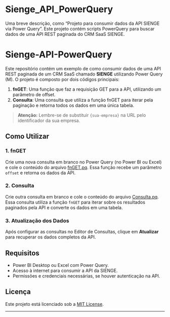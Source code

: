 # Sienge_API_PowerQuery
Uma breve descrição, como “Projeto para consumir dados da API SIENGE via Power Query”.
Este projeto contém scripts PowerQuery para buscar dados de uma API REST paginada do CRM SaaS SIENGE.

# Sienge-API-PowerQuery

Este repositório contém um exemplo de como consumir dados de uma API REST paginada de um CRM SaaS chamado **SIENGE** utilizando Power Query (M). O projeto é composto por dois códigos principais:

1. **fnGET**: Uma função que faz a requisição GET para a API, utilizando um parâmetro de offset.
2. **Consulta**: Uma consulta que utiliza a função fnGET para iterar pela paginação e retorna todos os dados em uma única tabela.

> **Atenção:** Lembre-se de substituir `{sua-empresa}` na URL pelo identificador da sua empresa.

## Como Utilizar

### 1. fnGET
Crie uma nova consulta em branco no Power Query (no Power BI ou Excel) e cole o conteúdo do arquivo [fnGET.pq](src/fnGET.pq). Essa função recebe um parâmetro `offset` e retorna os dados da API.

### 2. Consulta
Crie outra consulta em branco e cole o conteúdo do arquivo [Consulta.pq](src/Consulta.pq). Essa consulta utiliza a função `fnGET` para iterar sobre os resultados paginados pela API e converte os dados em uma tabela.

### 3. Atualização dos Dados
Após configurar as consultas no Editor de Consultas, clique em **Atualizar** para recuperar os dados completos da API.

## Requisitos

- Power BI Desktop ou Excel com Power Query.
- Acesso à internet para consumir a API da SIENGE.
- Permissões e credenciais necessárias, se houver autenticação na API.

## Licença

Este projeto está licenciado sob a [MIT License](LICENSE).

---
